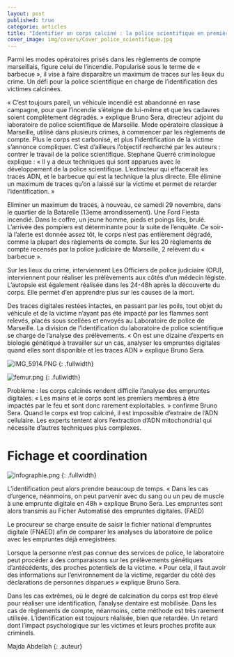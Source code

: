 ```yaml
---
layout: post
published: true
categorie: articles
title: "Identifier un corps calciné : la police scientifique en première ligne"
cover_image: img/covers/Cover_police_scientifique.jpg
---
```


Parmi les modes opératoires prisés dans les règlements de compte marseillais, figure celui de l’incendie. Popularisé sous le terme de « barbecue », il vise à faire disparaître un maximum de traces sur les lieux du crime. Un défi pour la police scientifique en charge de l’identification des victimes calcinées. 

« C’est toujours pareil, un véhicule incendié est abandonné en rase  campagne, pour que l’incendie s’éteigne de lui-même et que les cadavres soient complètement dégradés. » explique Bruno Sera, directeur adjoint du laboratoire de police scientifique de Marseille. Mode opératoire classique à Marseille, utilisé dans plusieurs crimes, à commencer par les règlements de compte. Plus le corps est carbonisé, et plus l’identification de la victime s’annonce compliquer. C’est d’ailleurs l’objectif recherché par les auteurs : contrer le travail de la police scientifique. Stephane Querré criminologue explique : « Il y a  deux techniques qui sont apparues avec le développement de la police scientifique. L’extincteur qui effacerait les traces ADN, et le barbecue qui est la technique la plus directe. Elle élimine un maximum de traces qu’on a laissé sur la victime et  permet de retarder l’identification. »

Eliminer un maximum de traces, à nouveau, ce samedi 29 novembre, dans le quartier de la Batarelle (13eme arrondissement).  Une Ford Fiesta incendié. Dans le coffre, un jeune homme, pieds et poings liés, brulé. L’arrivée des pompiers est déterminante pour la suite de l’enquête. Ce soir-là l’alerte est donnée assez tôt, le corps n’est pas entièrement dégradé, comme la plupart des règlements de compte. Sur les 20 règlements de compte recensés par la police judiciaire de Marseille, 2 relèvent du « barbecue ». 

Sur les lieux du crime, interviennent Les Officiers de police judiciaire (OPJ), interviennent pour réaliser les prélèvements aux côtés d’un médecin légiste.  L’autopsie est également réalisée dans les 24-48h après la découverte du corps. Elle permet d’en apprendre plus sur les causes de la mort. 

Des traces digitales restées intactes,  en passant par les poils, tout objet du véhicule et de la victime n’ayant pas été impacté par les flammes sont relevés, placés sous scellées et envoyés au Laboratoire de police de Marseille. La division de l’identification du laboratoire de police scientifique se charge de l’analyse des prélèvements. « On est une dizaine d’experts en biologie génétique à travailler sur un cas, analyser les empruntes digitales quand elles sont disponible et les traces ADN » explique Bruno Sera. 

![IMG_5914.PNG]({{site.baseurl}}/img/IMG_5914.PNG)
{: .fullwidth}

![femur.png]({{site.baseurl}}/img/femur.png)
{: .fullwidth}

Problème : les corps calcinés rendent difficile l’analyse des empruntes digitales. « Les mains et le corps sont les premiers membres à être impactés par le feu et sont donc  rarement exploitables. » confirme Bruno Sera. Quand le corps est trop calciné, il est impossible d’extraire de l’ADN cellulaire. Les experts tentent alors l’extraction d’ADN mitochondrial qui nécessite d’autres techniques plus complexes.  

# Fichage et coordination

![infographie.png]({{site.baseurl}}/img/infographie.png)
{: .fullwidth}

L’identification peut alors prendre beaucoup de temps. « Dans les cas d’urgence, néanmoins, on peut parvenir avec du sang ou un peu de muscle à une emprunte digitale en 48h » explique Bruno Sera. Les empruntes sont alors transmis au Ficher Automatisé des empruntes digitales. (FAED)

Le procureur se charge ensuite de saisir le fichier national d’empruntes digitale (FNAED) afin de comparer les analyses du laboratoire de police avec les empruntes déjà enregistrées. 

Lorsque la personne n’est pas connue des services de police, le laboratoire peut procéder à des comparaisons sur les prélèvements génétiques d’antécédents, des proches potentiels de la victime. « Pour cela, il faut avoir des informations sur l’environnement de la victime, regarder du côté des déclarations de personnes disparues » explique Bruno Sera. 

Dans les cas extrêmes, où le degré de calcination du corps est trop élevé pour réaliser une identification, l’analyse dentaire est mobilisée. Dans les cas de règlements de compte, néanmoins, cette méthode est très rarement utilisée. L’identification est toujours réalisée, bien que retardée. Un retard dont l’impact psychologique sur les victimes et leurs proches profite aux criminels.

Majda Abdellah
{: .auteur}
